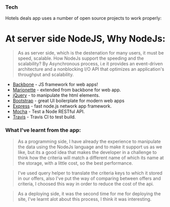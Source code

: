 ### Tech

Hotels deals app uses a number of open source projects to work properly:

# At server side NodeJS, Why NodeJs:
> As as server side, which is the destenation for many users, 
it must be speed, scalable.
> How NodeJs support the speeding and the scalability?
> By Asynchronous process, i.e it provides an event-driven  
> architecture and a nonblocking I/O API that optimizes an 
> application's throughput and scalability.

* [Backbone] - JS framework for web apps!
* [Marionette] - extended from backbone for web app.
* [jQuery] - to manipulate the html elements.
* [Bootstrap] - great UI boilerplate for modern web apps
* [Express] - fast node.js network app framework.
* [Mocha] - Test a Node RESTful API.
* [Travis] - Travis CI to test build.

### What I've learnt from the app:
> As a programming side, I have already the experience to manipulate the data using the NodeJs language and to make it support us as we like, but its a good idea that makes the developer in a challenge to think how the criteria will match a different name of which its name at the storage, with a little cost, so the best performance.

> I've used query helper to translate the criteria keys to which it stored in our offers, also I've put the way of comparing between offers and criteria, I choosed this way in order to reduce the cost of the api.

> As a deploying side, it was the second time for me for deploying the site, I've learnt alot about this process, I think it was interesting.





[node.js]: <http://nodejs.org>
[jQuery]: <http://jquery.com>
[express]: <http://expressjs.com>
[Backbone]: <http://backbonejs.org>
[Marionette]: <https://marionettejs.com>
[Bootstrap]: <http://expressjs.com>
[Mocha]: <https://mochajs.org>
[Travis]: <https://travis-ci.org/HadeelAlFoqahaa/hotelsDeals/jobs/380848745>